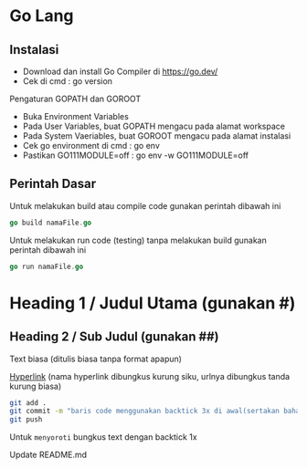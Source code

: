 # Go Lang

## Instalasi
- Download dan install Go Compiler di https://go.dev/
- Cek di cmd : go version

Pengaturan GOPATH dan GOROOT
- Buka Environment Variables
- Pada User Variables, buat GOPATH mengacu pada alamat workspace
- Pada System Vaeriables, buat GOROOT mengacu pada alamat instalasi
- Cek go environment di cmd : go env
- Pastikan GO111MODULE=off : go env -w GO111MODULE=off 

## Perintah Dasar
Untuk melakukan build atau compile code gunakan perintah dibawah ini
```go
go build namaFile.go
```

Untuk melakukan run code (testing) tanpa melakukan build gunakan perintah dibawah ini
```go
go run namaFile.go
```

##
##

# Heading 1 / Judul Utama (gunakan #)

## Heading 2 / Sub Judul (gunakan ##)

Text biasa (ditulis biasa tanpa format apapun)

[Hyperlink](https://www.google.com) (nama hyperlink dibungkus kurung siku, urlnya dibungkus tanda kurung biasa)

```bash
git add .
git commit -m "baris code menggunakan backtick 3x di awal(sertakan bahasanya) dan akhir code"
git push
```

Untuk `menyoroti` bungkus text dengan backtick 1x

Update README.md
